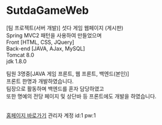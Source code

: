 # SutdaGameWeb
[팀 프로젝트(서버 개발)] 섯다 게임 웹페이지 (게시판)<br/>
Spring MVC2 패턴을 사용하여 만들었으며<br/>
Front    [HTML, CSS, JQuery]<br/>
Back-end [JAVA, AJax, MySQL]<br/>
Tomcat 8.0<br/>
jdk 1.8.0<br/>

팀원 3명중[JAVA 게임 프론트, 웹 프론트, 백엔드(본인)]<br/>
프론트 한명과 개발하였습니다.<br/>
팀장으로 활동하며 백엔드를 혼자 담당하였고<br/>
또한 명예의 전당 페이지 및 상단바 등 프론트에도 개발을 하였습니다.<br/><br/>

<a href="http://sunx.cafe24.com/">홈페이지 바로가기</a> 관리자 계정 id:1 pw:1
